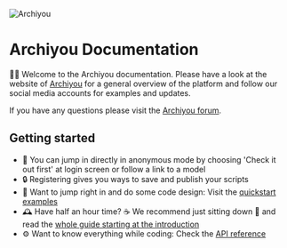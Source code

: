 ![Archiyou](/ay_logo_pwa_small.png)

# Archiyou Documentation

👋🏻 Welcome to the Archiyou documentation. Please have a look at the website of [Archiyou](https://archiyou.com) for a general overview of the platform and follow our social media accounts for examples and updates. 

If you have any questions please visit the [Archiyou forum](https://forum.archiyou.com).

## Getting started

* 👀 You can jump in directly in anonymous mode by choosing 'Check it out first' at login screen or follow a link to a model
* 🔒 Registering gives you ways to save and publish your scripts
* 🔨 Want to jump right in and do some code design: Visit the [quickstart examples](/guide/quickstart/)
* 🕰️ Have half an hour time?  ☕ We recommend just sitting down 💺 and read the [whole guide starting at the introduction](/guide/introduction)
* ⚙️ Want to know everything while coding: Check the [API reference](https://apidocs.archiyou.com)
